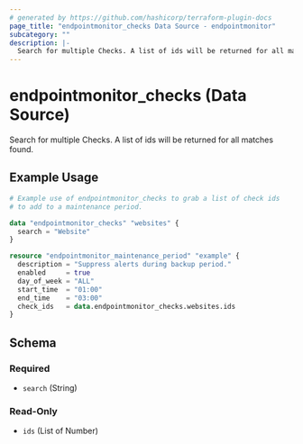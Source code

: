 ```yaml
---
# generated by https://github.com/hashicorp/terraform-plugin-docs
page_title: "endpointmonitor_checks Data Source - endpointmonitor"
subcategory: ""
description: |-
  Search for multiple Checks. A list of ids will be returned for all matches found.
---
```


# endpointmonitor_checks (Data Source)

Search for multiple Checks. A list of ids will be returned for all matches found.

## Example Usage

```terraform
# Example use of endpointmonitor_checks to grab a list of check ids 
# to add to a maintenance period.

data "endpointmonitor_checks" "websites" {
  search = "Website"
}

resource "endpointmonitor_maintenance_period" "example" {
  description = "Suppress alerts during backup period."
  enabled     = true
  day_of_week = "ALL"
  start_time  = "01:00"
  end_time    = "03:00"
  check_ids   = data.endpointmonitor_checks.websites.ids
}
```

<!-- schema generated by tfplugindocs -->
## Schema

### Required

- `search` (String)

### Read-Only

- `ids` (List of Number)

